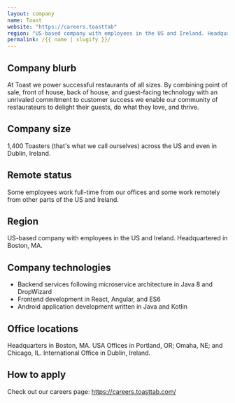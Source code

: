 ```yaml
---
layout: company
name: Toast
website: "https://careers.toasttab"
region: "US-based company with employees in the US and Ireland. Headquartered in Boston, MA."
permalink: /{{ name | slugify }}/
---
```


## Company blurb

At Toast we power successful restaurants of all sizes. By combining point of sale, front of house, back of house, and guest-facing technology with an unrivaled commitment to customer success we enable our community of restaurateurs to delight their guests, do what they love, and thrive.

## Company size

1,400 Toasters (that's what we call ourselves) across the US and even in Dublin, Ireland.

## Remote status

Some employees work full-time from our offices and some work
remotely from other parts of the US and Ireland.


## Region

US-based company with employees in the US and Ireland. Headquartered in Boston, MA.

## Company technologies

* Backend services following microservice architecture in Java 8 and DropWizard
* Frontend development in React, Angular, and ES6
* Android application development written in Java and Kotlin


## Office locations

Headquarters in Boston, MA.
USA Offices in Portland, OR; Omaha, NE; and Chicago, IL.
International Office in Dublin, Ireland.

## How to apply

Check out our careers page: https://careers.toasttab.com/